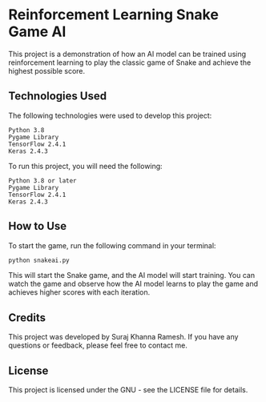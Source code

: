 # Reinforcement Learning Snake Game AI

This project is a demonstration of how an AI model can be trained using reinforcement learning to play the classic game of Snake and achieve the highest possible score.

## Technologies Used

The following technologies were used to develop this project:

    Python 3.8
    Pygame Library
    TensorFlow 2.4.1
    Keras 2.4.3

To run this project, you will need the following:

    Python 3.8 or later
    Pygame Library
    TensorFlow 2.4.1
    Keras 2.4.3

## How to Use
To start the game, run the following command in your terminal:
```bash
python snakeai.py
```
This will start the Snake game, and the AI model will start training. You can watch the game and observe how the AI model learns to play the game and achieves higher scores with each iteration.

## Credits

This project was developed by Suraj Khanna Ramesh. If you have any questions or feedback, please feel free to contact me.


## License

This project is licensed under the GNU - see the LICENSE file for details.
